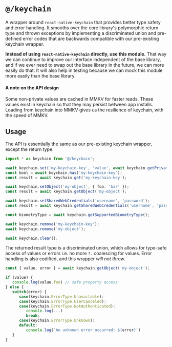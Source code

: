 # `@/keychain`

A wrapper around `react-native-keychain` that provides better type safety and
error handling. It smooths over the core library's polymorphic return type and
thrown exceptions by implementing a discriminated union and pre-defined error
codes that are backwards compatible with our pre-existing keychain wrapper.

**Instead of using `react-native-keychain` directly, use this module.** That way we
can continue to improve our interface independent of the base library, and if we
ever need to swap out the base library in the future, we can more easily do
that. It will also help in testing because we can mock this module more easily
than the base library.

#### A note on the API design

Some non-private values are cached in MMKV for faster reads. These values exist
in keychain so that they may persist between app installs. Loading from keychain
into MMKV gives us the resilience of keychain, with the speed of MMKV.

## Usage

The API is essentially the same as our pre-existing keychain wrapper, except
the return type.

```typescript
import * as keychain from '@/keychain';

await keychain.set('my-keychain-key', 'value', await keychain.getPrivateAccessControlOptions());
const bool = await keychain.has('my-keychain-key');
const result = await keychain.get('my-keychain-key');

await keychain.setObject('my-object', { foo: 'bar' });
const result = await keychain.getObject('my-object');

await keychain.setSharedWebCredentials('username', 'password');
const result = await keychain.getSharedWebCredentials('username', 'password');

const biometryType = await keychain.getSupportedBiometryType();

await keychain.remove('my-keychain-key');
await keychain.remove('my-object');

await keychain.clear();
```

The returned result type is a discriminated union, which allows for type-safe
access of values or errors i.e. no more `?.` coalescing for values. Error
handling is also codified, and this wrapper _will not throw._

```typescript
const { value, error } = await keychain.getObject('my-object');

if (value) {
   console.log(value.foo) // safe property access
} else {
   switch(error) {
      case(keychain.ErrorType.Unavailable):
      case(keychain.ErrorType.UserCanceled):
      case(keychain.ErrorType.NotAuthenticated):
         console.log(...)
         break;
      case(keychain.ErrorType.Unknown):
      default:
         console.log(`An unknown error occurred: ${error}`)
   }
}
```
